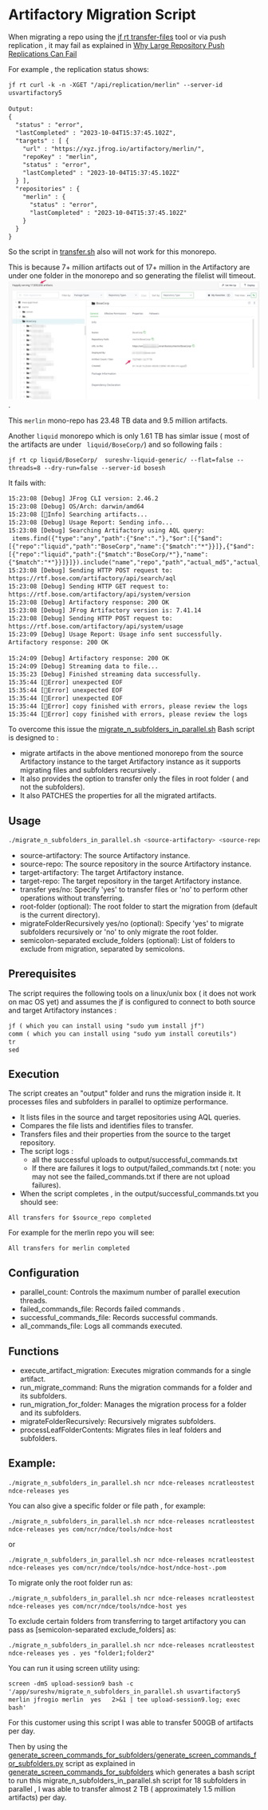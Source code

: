 # Artifactory Migration Script

When migrating a repo using the [jf rt transfer-files](https://jfrog.com/help/r/jfrog-cli/step-5-push-the-files-from-the-source-to-the-target-instance) tool or via push replication , it may fail 
as  explained in [Why Large Repository Push Replications Can Fail](https://jfrog.com/help/r/why-large-repository-push-replications-can-fail/why-large-repository-push-replications-can-fail)

For example , the replication status shows:
```
jf rt curl -k -n -XGET "/api/replication/merlin" --server-id usvartifactory5

Output:
{
  "status" : "error",
  "lastCompleted" : "2023-10-04T15:37:45.102Z",
  "targets" : [ {
    "url" : "https://xyz.jfrog.io/artifactory/merlin/",
    "repoKey" : "merlin",
    "status" : "error",
    "lastCompleted" : "2023-10-04T15:37:45.102Z"
  } ],
  "repositories" : {
    "merlin" : {
      "status" : "error",
      "lastCompleted" : "2023-10-04T15:37:45.102Z"
    }
  }
}
```
So the script in [transfer.sh](https://git.jfrog.info/projects/PROFS/repos/ps_jfrog_scripts/browse/transfer-artifacts/transfer.sh) also will not work for this monorepo.

This is because  7+ million artifacts  out of 17+ million in the Artifactory are  under one folder in the monorepo and so generating the filelist will timeout.
![Big folder in Mono Repo](images/morepo_huge_folder.jpg) .  

This `merlin` mono-repo has 23.48 TB data  and 9.5 million artifacts.

Another `liquid` monorepo which is only 1.61 TB has simlar issue ( most of the artifacts are under ` liquid/BoseCorp/`)  and so following fails :
```
jf rt cp liquid/BoseCorp/  sureshv-liquid-generic/ --flat=false --threads=8 --dry-run=false --server-id bosesh
```

It fails with:
```
15:23:08 [Debug] JFrog CLI version: 2.46.2
15:23:08 [Debug] OS/Arch: darwin/amd64
15:23:08 [🔵Info] Searching artifacts...
15:23:08 [Debug] Usage Report: Sending info...
15:23:08 [Debug] Searching Artifactory using AQL query:
 items.find({"type":"any","path":{"$ne":"."},"$or":[{"$and":[{"repo":"liquid","path":"BoseCorp","name":{"$match":"*"}}]},{"$and":[{"repo":"liquid","path":{"$match":"BoseCorp/*"},"name":{"$match":"*"}}]}]}).include("name","repo","path","actual_md5","actual_sha1","sha256","size","type","modified","created")
15:23:08 [Debug] Sending HTTP POST request to: https://rtf.bose.com/artifactory/api/search/aql
15:23:08 [Debug] Sending HTTP GET request to: https://rtf.bose.com/artifactory/api/system/version
15:23:08 [Debug] Artifactory response: 200 OK
15:23:08 [Debug] JFrog Artifactory version is: 7.41.14
15:23:08 [Debug] Sending HTTP POST request to: https://rtf.bose.com/artifactory/api/system/usage
15:23:09 [Debug] Usage Report: Usage info sent successfully. Artifactory response: 200 OK

15:24:09 [Debug] Artifactory response: 200 OK
15:24:09 [Debug] Streaming data to file...
15:35:23 [Debug] Finished streaming data successfully.
15:35:44 [🚨Error] unexpected EOF
15:35:44 [🚨Error] unexpected EOF
15:35:44 [🚨Error] unexpected EOF
15:35:44 [🚨Error] copy finished with errors, please review the logs
15:35:44 [🚨Error] copy finished with errors, please review the logs
```

To overcome this issue the  [migrate_n_subfolders_in_parallel.sh](migrate_n_subfolders_in_parallel.sh) Bash script is designed to :
- migrate artifacts in the above mentioned monorepo from the source Artifactory instance to the target Artifactory instance as it supports migrating files and subfolders recursively . 
- It also provides the option to transfer only the files in root folder ( and not the subfolders).
- It also PATCHES the properties for all the migrated artifacts.

## Usage

```bash
./migrate_n_subfolders_in_parallel.sh <source-artifactory> <source-repo> <target-artifactory> <target-repo> <transfer yes/no> [root-folder] [migrateFolderRecursively yes/no] [semicolon-separated exclude_folders]
```

- source-artifactory: The source Artifactory instance.
- source-repo: The source repository in the source Artifactory instance.
- target-artifactory: The target Artifactory instance.
- target-repo: The target repository in the target Artifactory instance.
- transfer yes/no: Specify 'yes' to transfer files or 'no' to perform other operations without transferring.
- root-folder (optional): The root folder to start the migration from (default is the current directory).
- migrateFolderRecursively yes/no (optional): Specify 'yes' to migrate subfolders recursively or 'no' to only migrate the root folder.
- semicolon-separated exclude_folders (optional): List of folders to exclude from migration, separated by semicolons.

## Prerequisites

The script requires the following tools on a linux/unix box ( it does not work on mac OS yet)  and assumes the jf is configured to connect to both   source and target Artifactory instances :
```
jf ( which you can install using "sudo yum install jf")
comm ( which you can install using "sudo yum install coreutils")
tr
sed
```

## Execution
The script creates an "output" folder and runs the migration inside it. It processes files and subfolders in parallel to optimize performance.

- It lists files in the source and target repositories using AQL queries.
- Compares the file lists and identifies files to transfer.
- Transfers files and their properties from the source to the target repository.
- The script logs :
    - all the successful  uploads to output/successful_commands.txt
    - If there are failures it logs to  output/failed_commands.txt ( note: you may not see the failed_commands.txt if there are not upload failures).
- When the script completes , in the output/successful_commands.txt you should see:
```
All transfers for $source_repo completed
```
For example for the merlin repo you will see:
```
All transfers for merlin completed
```
## Configuration
- parallel_count: Controls the maximum number of parallel execution threads.
- failed_commands_file: Records failed commands .
- successful_commands_file: Records successful commands.
- all_commands_file: Logs all commands executed.

## Functions
- execute_artifact_migration: Executes migration commands for a single artifact.
- run_migrate_command: Runs the migration commands for a folder and its subfolders.
- run_migration_for_folder: Manages the migration process for a folder and its subfolders.
- migrateFolderRecursively: Recursively migrates subfolders.
- processLeafFolderContents: Migrates files in leaf folders and subfolders.

## Example:
```
./migrate_n_subfolders_in_parallel.sh ncr ndce-releases ncratleostest ndce-releases yes
```


You can also give a specific folder or file path , for example:
```
./migrate_n_subfolders_in_parallel.sh ncr ndce-releases ncratleostest ndce-releases yes com/ncr/ndce/tools/ndce-host
```
or
```
./migrate_n_subfolders_in_parallel.sh ncr ndce-releases ncratleostest ndce-releases yes com/ncr/ndce/tools/ndce-host/ndce-host-.pom
```

To migrate only the root folder run as:
```
./migrate_n_subfolders_in_parallel.sh ncr ndce-releases ncratleostest ndce-releases yes com/ncr/ndce/tools/ndce-host yes
```
To exclude certain folders from transferring to target artifactory you can pass as 
[semicolon-separated exclude_folders] as:
```
./migrate_n_subfolders_in_parallel.sh ncr ndce-releases ncratleostest ndce-releases yes . yes "folder1;folder2"
```

You can run it using screen utility using:
```
screen -dmS upload-session9 bash -c '/app/sureshv/migrate_n_subfolders_in_parallel.sh usvartifactory5 merlin jfrogio merlin  yes   2>&1 | tee upload-session9.log; exec bash'
```


For this customer using this script I was able to transfer 500GB of artifacts per day.

Then by using the  [generate_screen_commands_for_subfolders/generate_screen_commands_for_subfolders.py](../generate_screen_commands_for_subfolders/generate_screen_commands_for_subfolders.py) script as explained in
[generate_screen_commands_for_subfolders](../generate_screen_commands_for_subfolders) which generates a bash script to  run this migrate_n_subfolders_in_parallel.sh script for 18 subfolders in parallel   , I was able to transfer almost 2 TB ( approximately 1.5 million artifacts) per day.